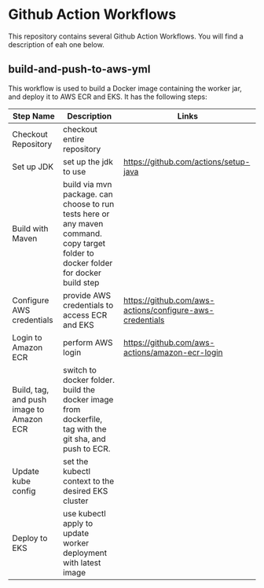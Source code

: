 # Github Action Workflows
This repository contains several Github Action Workflows. You will find a description of eah one below.


## build-and-push-to-aws-yml
This workflow is used to build a Docker image containing the worker jar, and deploy it to AWS ECR and EKS.
It has the following steps:


| Step Name                                | Description                                                                                                                         | Links                                                    |
|------------------------------------------|-------------------------------------------------------------------------------------------------------------------------------------|----------------------------------------------------------|
| Checkout Repository                      | checkout entire repository                                                                                                          |                                                          |
| Set up JDK                               | set up the jdk to use                                                                                                               | https://github.com/actions/setup-java                    |
| Build with Maven                         | build via mvn package. can choose to run tests here or any maven command. copy target folder to docker folder for docker build step |                                                          |
| Configure AWS credentials                | provide AWS credentials to access ECR and EKS                                                                                       | https://github.com/aws-actions/configure-aws-credentials |
| Login to Amazon ECR                      | perform AWS login                                                                                                                   | https://github.com/aws-actions/amazon-ecr-login          |
| Build, tag, and push image to Amazon ECR | switch to docker folder. build the docker image from dockerfile, tag with the git sha, and push to ECR.                             |                                                          |
| Update kube config                       | set the kubectl context to the desired EKS cluster                                                                                  |                                                          |
| Deploy to EKS                            | use kubectl apply to update worker deployment with latest image                                                                     |                                                          |
